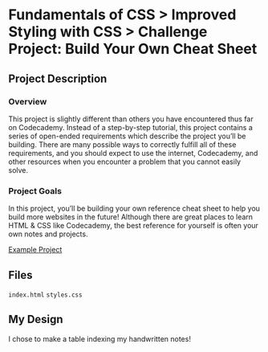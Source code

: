 # Fundamentals of CSS > Improved Styling with CSS > Challenge Project: Build Your Own Cheat Sheet
## Project Description
### **Overview**
This project is slightly different than others you have encountered thus far on
Codecademy. Instead of a step-by-step tutorial, this project contains a series 
of open-ended requirements which describe the project you’ll be building. There 
are many possible ways to correctly fulfill all of these requirements, and you 
should expect to use the internet, Codecademy, and other resources when you 
encounter a problem that you cannot easily solve.

### **Project Goals**
In this project, you’ll be building your own reference cheat sheet to help you 
build more websites in the future! Although there are great places to learn HTML
 & CSS like Codecademy, the best reference for yourself is often your own notes 
 and projects.

 [Example Project](https://content.codecademy.com/PRO/independent-practice-projects/html-css-cheat-sheet/example/index.html?_gl=1*12ut1yz*_gcl_aw*R0NMLjE3MTgyMDM0NzUuQ2p3S0NBandqcVd6QmhBcUVpd0FRbXRnVHdWdEt6QnJYMExWWUhpUEgweHAxYWxfelhnT2xXNmc3SnczUTJrM3M5d2k1SDlWdEREMndob0NpVXdRQXZEX0J3RQ..*_gcl_au*MzE0NzM3MDIwLjE3MTgxMzA3ODg.*_ga*MzgyODM0ODgxMy4xNzE4MTMwNzgz*_ga_3LRZM6TM9L*MTcyNTMxMDkxMi4xMDIuMS4xNzI1MzEyNTk3LjM3LjAuMA..)

## Files
`index.html`
`styles.css`

## My Design
I chose to make a table indexing my handwritten notes!